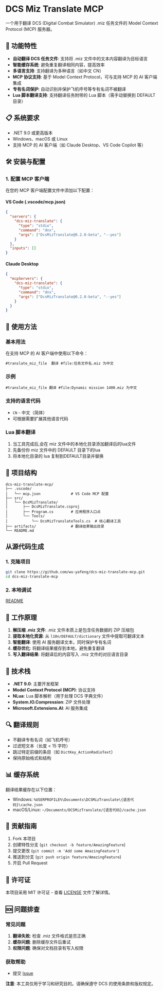 # DCS Miz Translate MCP

一个用于翻译 DCS (Digital Combat Simulator) .miz 任务文件的 Model Context Protocol (MCP) 服务器。

## 🚀 功能特性

- **自动翻译 DCS 任务文件**: 支持将 .miz 文件中的文本内容翻译为目标语言
- **智能缓存系统**: 避免重复翻译相同内容，提高效率
- **多语言支持**: 支持翻译为多种语言（如中文 CN）
- **MCP 协议支持**: 基于 Model Context Protocol，可与支持 MCP 的 AI 客户端集成
- **专有名词保护**: 自动识别并保护飞机呼号等专有名词不被翻译
- **Lua 脚本翻译支持**: 支持翻译任务附带的 Lua 脚本（需手动替换到 DEFAULT 目录）

## 📋 系统要求

- .NET 9.0 或更高版本
- Windows、macOS 或 Linux
- 支持 MCP 的 AI 客户端（如 Claude Desktop、VS Code Copilot 等）

## 🛠️ 安装与配置

### 1. 配置 MCP 客户端

在您的 MCP 客户端配置文件中添加以下配置：

#### VS Code (.vscode/mcp.json)
```json
{
  "servers": {
    "dcs-miz-translate": {
      "type": "stdio",
      "command": "dnx",
      "args": ["DcsMizTranslate@0.2.0-beta", "--yes"]
    }
  },
  "inputs": []
}
```

#### Claude Desktop
```json
{
  "mcpServers": {
    "dcs-miz-translate": {
      "type": "stdio",
      "command": "dnx",
      "args": ["DcsMizTranslate@0.2.0-beta", "--yes"]
    }
  }
}
```

## 🎯 使用方法

### 基本用法

在支持 MCP 的 AI 客户端中使用以下命令：

```
#translate_miz_file  翻译 #file:任务文件名.miz 为中文
```

### 示例

```
#translate_miz_file 翻译 #file:Dynamic mission 1400.miz 为中文
```

### 支持的语言代码

- `CN` - 中文（简体）
- 可根据需要扩展其他语言代码

### Lua 脚本翻译

1. 当工具完成后,会在 miz 文件中的本地化目录添加翻译后的lua文件
2. 先备份你 miz 文件中的 DEFAULT 目录下的lua
3. 将本地化目录的 lua 复制到DEFAULT目录并替换

## 📁 项目结构

```
dcs-miz-translate-mcp/
├── .vscode/
│   └── mcp.json              # VS Code MCP 配置
├── src/
│   └── DcsMizTranslate/
│       ├── DcsMizTranslate.csproj
│       ├── Program.cs        # 应用程序入口点
│       └── Tools/
│           └── DcsMizTranslateTools.cs  # 核心翻译工具
├── artifacts/                # 翻译结果输出目录
└── README.md
```
## 从源代码生成

### 1. 克隆项目

```bash
git clone https://github.com/wu-yafeng/dcs-miz-translate-mcp.git
cd dcs-miz-translate-mcp
```

### 2. 本地调试

[README](src/DcsMizTranslate/README.md)

## 🔧 工作原理

1. **解压缩 .miz 文件**: .miz 文件本质上是包含任务数据的 ZIP 压缩包
2. **提取本地化资源**: 从 `l10n/DEFAULT/dictionary` 文件中提取可翻译文本
3. **智能翻译**: 使用 AI 服务翻译文本，同时保护专有名词
4. **缓存优化**: 将翻译结果缓存到本地，避免重复翻译
5. **写入翻译结果**: 将翻译后的内容写入 .miz 文件的对应语言目录

## 📝 技术栈

- **.NET 9.0**: 主要开发框架
- **Model Context Protocol (MCP)**: 协议支持
- **NLua**: Lua 脚本解析（用于处理 DCS 字典文件）
- **System.IO.Compression**: ZIP 文件处理
- **Microsoft.Extensions.AI**: AI 服务集成

## 🔍 翻译规则

- 不翻译专有名词（如飞机呼号）
- 过滤短文本（长度 < 15 字符）
- 跳过特定前缀的条目（如 `DictKey_ActionRadioText`）
- 保持原始格式和结构

## 📊 缓存系统

翻译结果缓存在以下位置：
- Windows: `%USERPROFILE%\Documents\DCSMizTranslate\{语言代码}\cache.json`
- macOS/Linux: `~/Documents/DCSMizTranslate/{语言代码}/cache.json`

## 🤝 贡献指南

1. Fork 本项目
2. 创建特性分支 (`git checkout -b feature/AmazingFeature`)
3. 提交更改 (`git commit -m 'Add some AmazingFeature'`)
4. 推送到分支 (`git push origin feature/AmazingFeature`)
5. 开启 Pull Request

## 📄 许可证

本项目采用 MIT 许可证 - 查看 [LICENSE](LICENSE) 文件了解详情。

## 🆘 问题排查

### 常见问题

1. **翻译失败**: 检查 .miz 文件格式是否正确
2. **缓存问题**: 删除缓存文件后重试
3. **权限问题**: 确保对文档目录有写入权限

### 获取帮助

- 提交 [Issue](https://github.com/wu-yafeng/dcs-miz-translate-mcp/issues)

**注意**: 本工具仅用于学习和研究目的。请确保遵守 DCS 的使用条款和版权规定。

